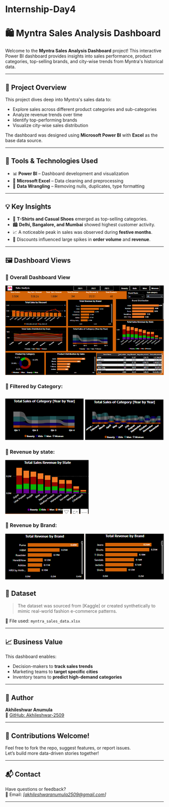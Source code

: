 # Internship-Day4
# 🛍️ Myntra Sales Analysis Dashboard

Welcome to the **Myntra Sales Analysis Dashboard** project! This interactive Power BI dashboard provides insights into sales performance, product categories, top-selling brands, and city-wise trends from Myntra's historical data.



---

## 📌 Project Overview

This project dives deep into Myntra's sales data to:
- Explore sales across different product categories and sub-categories
- Analyze revenue trends over time
- Identify top-performing brands
- Visualize city-wise sales distribution

The dashboard was designed using **Microsoft Power BI** with **Excel** as the base data source.

---

## 🧰 Tools & Technologies Used

- 📊 **Power BI** – Dashboard development and visualization
- 📄 **Microsoft Excel** – Data cleaning and preprocessing
- 🧹 **Data Wrangling** – Removing nulls, duplicates, type formatting

---

## 💡 Key Insights

- 👕 **T-Shirts and Casual Shoes** emerged as top-selling categories.
- 🏙️ **Delhi, Bangalore, and Mumbai** showed highest customer activity.
- 📈 A noticeable peak in sales was observed during **festive months**.
- 🛒 Discounts influenced large spikes in **order volume** and **revenue**.

---

## 🖼️ Dashboard Views

### 🔹 Overall Dashboard View
![Overall Dashboard](https://github.com/Akhileshwar-2509/Internship-Day4/blob/main/Images/final.png)

### 🔸 Filtered by Category:
![Category filter](https://github.com/Akhileshwar-2509/Internship-Day4/blob/main/Images/sales%20cat.png)
![Category filter](https://github.com/Akhileshwar-2509/Internship-Day4/blob/main/Images/sales%20cat.2.png)
---



### 🔸 Revenue by state:
![Revenue by State](https://github.com/Akhileshwar-2509/Internship-Day4/blob/main/Images/rev%20state.png)
### 🔸 Revenue by Brand:
![Revenue by State](https://github.com/Akhileshwar-2509/Internship-Day4/blob/main/Images/rev%20brand.png)
![Revenue by State](https://github.com/Akhileshwar-2509/Internship-Day4/blob/main/Images/rev%20brand.2.png)
## 📂 Dataset

> The dataset was sourced from [Kaggle] or created synthetically to mimic real-world fashion e-commerce patterns.

📁 File used: `myntra_sales_data.xlsx`

---

## 📈 Business Value

This dashboard enables:
- Decision-makers to **track sales trends**
- Marketing teams to **target specific cities**
- Inventory teams to **predict high-demand categories**

---

## 👤 Author

**Akhileshwar Anumula**  
🔗 [GitHub: Akhileshwar-2509](https://github.com/Akhileshwar-2509)

---

## 🙌 Contributions Welcome!

Feel free to fork the repo, suggest features, or report issues.  
Let’s build more data-driven stories together!

---

## 📬 Contact

Have questions or feedback?  
📧 Email: *[akhileshwaranumula2509@gmail.com]*  


---

